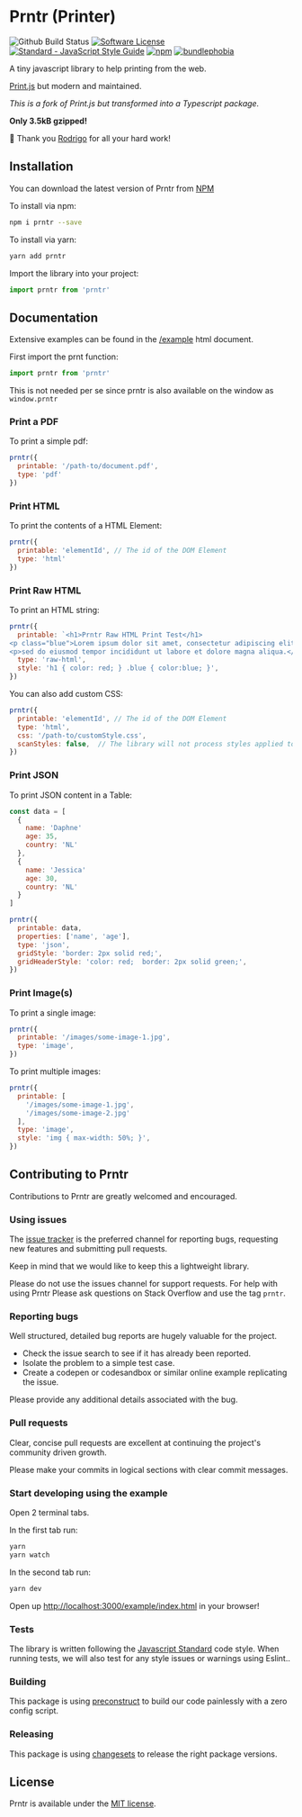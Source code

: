 # Prntr (Printer)

![Github Build Status](https://github.com/daphnesmit/prntr/actions/workflows/release.yml/badge.svg)
[![Software License](https://img.shields.io/badge/license-MIT-brightgreen.svg?color=lightgrey)](LICENSE)
[![Standard - JavaScript Style Guide](https://img.shields.io/badge/code_style-standard-brightgreen.svg?color=yellow)](http://standardjs.com/)
[![npm](https://img.shields.io/npm/v/prntr.svg?color=red)](https://www.npmjs.com/package/prntr)
[![bundlephobia](https://img.shields.io/bundlephobia/minzip/prntr?color=success)](https://bundlephobia.com/package/prntr)

A tiny javascript library to help printing from the web.

[Print.js](https://github.com/crabbly/print.js) but modern and maintained.


*This is a fork of Print.js but transformed into a Typescript package.*

**Only 3.5kB gzipped!**

🙏 Thank you [Rodrigo](https://github.com/crabbly) for all your hard work!

<!-- TODO: Netlify example site -->

## Installation

You can download the latest version of Prntr from [NPM](https://www.npmjs.com/package/prntr)

To install via npm:

```bash
npm i prntr --save
```

To install via yarn:

```bash
yarn add prntr
```

Import the library into your project:

```js
import prntr from 'prntr'
```

## Documentation
Extensive examples can be found in the [/example](/example/index.html) html document.

First import the prnt function:


```js
import prntr from 'prntr'
```

This is not needed per se since prntr is also available on the window as `window.prntr`

### Print a PDF
To print a simple pdf:

```js
prntr({
  printable: '/path-to/document.pdf',
  type: 'pdf'
})
```
### Print HTML 
To print the contents of a HTML Element: 

```js
prntr({
  printable: 'elementId', // The id of the DOM Element
  type: 'html'
})
```
### Print Raw HTML 
To print an HTML string:

```js
prntr({
  printable: `<h1>Prntr Raw HTML Print Test</h1>
<p class="blue">Lorem ipsum dolor sit amet, consectetur adipiscing elit.</p>
<p>sed do eiusmod tempor incididunt ut labore et dolore magna aliqua.</p>`,
  type: 'raw-html',
  style: 'h1 { color: red; } .blue { color:blue; }',
})
```

You can also add custom CSS:
```js
prntr({
  printable: 'elementId', // The id of the DOM Element
  type: 'html',
  css: '/path-to/customStyle.css',
  scanStyles: false,  // The library will not process styles applied to the html being printed
})
```

### Print JSON 
To print JSON content in a Table:

```js
const data = [
  {
    name: 'Daphne'
    age: 35,
    country: 'NL'
  },
  {
    name: 'Jessica'
    age: 30,
    country: 'NL'
  }
]

prntr({
  printable: data,
  properties: ['name', 'age'],
  type: 'json',
  gridStyle: 'border: 2px solid red;',
  gridHeaderStyle: 'color: red;  border: 2px solid green;',
})
```

### Print Image(s) 
To print a single image:

```js
prntr({
  printable: '/images/some-image-1.jpg',
  type: 'image',
})
```
To print multiple images:

```js
prntr({
  printable: [
    '/images/some-image-1.jpg',
    '/images/some-image-2.jpg'
  ],
  type: 'image',
  style: 'img { max-width: 50%; }',
})
```

<!-- Insert netlify site-->

## Contributing to Prntr

Contributions to Prntr are greatly welcomed and encouraged.

### Using issues

The [issue tracker](https://github.com/daphnesmit/prntr/issues) is the preferred channel for reporting bugs, requesting new features and submitting pull requests.

Keep in mind that we would like to keep this a lightweight library.

Please do not use the issues channel for support requests. For help with using Prntr Please ask questions on Stack Overflow and use the tag `prntr`.

### Reporting bugs

Well structured, detailed bug reports are hugely valuable for the project.

* Check the issue search to see if it has already been reported.
* Isolate the problem to a simple test case.
* Create a codepen or codesandbox or similar online example replicating the issue.

Please provide any additional details associated with the bug.

### Pull requests

Clear, concise pull requests are excellent at continuing the project's community driven growth.  

Please make your commits in logical sections with clear commit messages.  

### Start developing using the example

Open 2 terminal tabs.

In the first tab run:
```bash
yarn
yarn watch
```

In the second tab run:
```bash
yarn dev
```

Open up [http://localhost:3000/example/index.html](http://localhost:3000/example/index.html) in your browser!

### Tests

The library is written following the [Javascript Standard](https://standardjs.com) code style. When running tests, we will also test for any style issues or warnings using Eslint..

### Building
This package is using [preconstruct](https://preconstruct.tools/) to build our code painlessly with a zero config script.

### Releasing
This package is using [changesets](https://github.com/changesets/changesets) to release the right package versions.

## License

Prntr is available under the [MIT license](https://github.com/daphnesmit/prntr/blob/master/LICENSE).
